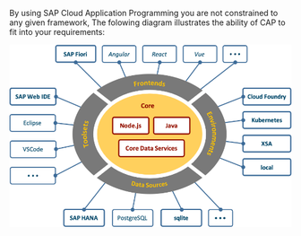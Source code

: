By using SAP Cloud Application Programming you are not constrained to any given framework,
The folowing diagram illustrates the ability of CAP to fit into your requirements:

![CAP Benefits](benefits.png)

